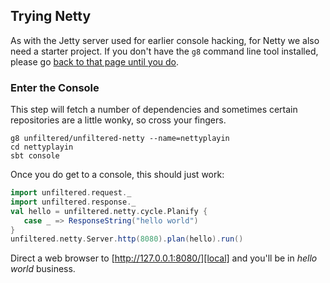 Trying Netty
------------

As with the Jetty server used for earlier console hacking, for Netty
we also need a starter project. If you don't have the `g8` command line
tool installed, please go [back to that page until you do][jetty].

[jetty]: Try+Unfiltered.html

### Enter the Console

This step will fetch a number of dependencies and sometimes certain
repositories are a little wonky, so cross your fingers.

    g8 unfiltered/unfiltered-netty --name=nettyplayin
    cd nettyplayin
    sbt console

Once you do get to a console, this should just work:

```scala
import unfiltered.request._
import unfiltered.response._
val hello = unfiltered.netty.cycle.Planify {
   case _ => ResponseString("hello world")
}
unfiltered.netty.Server.http(8080).plan(hello).run()
```

Direct a web browser to [http://127.0.0.1:8080/][local] and you'll
be in *hello world* business.

[local]: http://127.0.0.1:8080/
